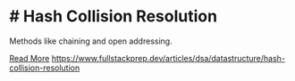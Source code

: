 # # Hash Collision Resolution

Methods like chaining and open addressing.

[Read More](https://www.fullstackprep.dev/articles/dsa/datastructure/hash-collision-resolution) https://www.fullstackprep.dev/articles/dsa/datastructure/hash-collision-resolution